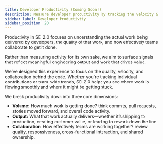 ```yaml
---
title: Developer Productivity (Coming Soon!)
description: Measure developer productivity by tracking the velocity & flow metrics across your organization.
sidebar_label: Developer Productivity
sidebar_position: 20
---
```


Productivity in SEI 2.0 focuses on understanding the actual work being delivered by developers, the quality of that work, and how effectively teams collaborate to get it done.

Rather than measuring activity for its own sake, we aim to surface signals that reflect meaningful engineering output and work that drives value.

We’ve designed this experience to focus on the quality, velocity, and collaboration behind the code. Whether you're tracking individual contributions or team-wide trends, SEI 2.0 helps you see where work is flowing smoothly and where it might be getting stuck.

We break productivity down into three core dimensions:

* **Volume:** How much work is getting done? think commits, pull requests, stories moved forward, and overall code activity.
* **Output:** What that work actually delivers—whether it’s shipping to production, creating customer value, or leading to rework down the line.
* **Collaboration:** How effectively teams are working together? review quality, responsiveness, cross-functional interaction, and shared ownership.
